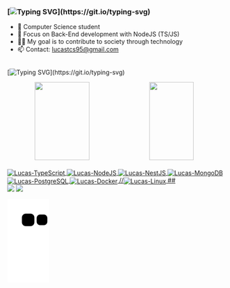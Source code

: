### [![Typing SVG](https://readme-typing-svg.herokuapp.com?font=Fira+Code&pause=4000&width=1200&lines=Hi!+my+name+is+Lucas!+Welcome+to+my+GitHub+profile!)](https://git.io/typing-svg)

- 🔭 Computer Science student
- 🌱 Focus on Back-End development with NodeJS (TS/JS)
- 🐱‍🏍 My goal is to contribute to society through technology
- 📫 Contact: lucastcs95@gmail.com

 ##

[![Typing SVG](https://readme-typing-svg.herokuapp.com?font=Fira+Code&pause=4000&width=1200&lines=Here+you+can+find+some+information+about+me+and+techs+that+i+love:)](https://git.io/typing-svg)
<div align="center">
  <a href="https://github.com/lucastcorr">
  <img width="50%"  height="180em" align="left" src="https://github-readme-stats.vercel.app/api?username=lucastcorr&show_icons=true&theme=dark&include_all_commits=true&count_private=true"/>
  <img width="45%" height="180em" src="https://github-readme-stats.vercel.app/api/top-langs/?username=lucastcorr&layout=compact&langs_count=7&theme=dark"/>
</div>

 
<div style="display: inline_block"><br>
  <img align="center" alt="Lucas-TypeScript" height="50" width="60" src="https://cdn.jsdelivr.net/gh/devicons/devicon/icons/typescript/typescript-original.svg"/>
  <img align="center" alt="Lucas-NodeJS" height="50" width="60" src="https://cdn.jsdelivr.net/gh/devicons/devicon/icons/nodejs/nodejs-original-wordmark.svg"/>
  <img align="center" alt="Lucas-NestJS" height="50" width="60" src="https://cdn.jsdelivr.net/gh/devicons/devicon/icons/nestjs/nestjs-plain-wordmark.svg"/>
  <img align="center" alt="Lucas-MongoDB" height="50" width="60" src="https://cdn.jsdelivr.net/gh/devicons/devicon/icons/mongodb/mongodb-original-wordmark.svg"/>
  <img align="center" alt="Lucas-PostgreSQL" height="50" width="60" src="https://cdn.jsdelivr.net/gh/devicons/devicon/icons/postgresql/postgresql-original-wordmark.svg"/>
  <img align="center" alt="Lucas-Docker" height="50" width="60" src="https://cdn.jsdelivr.net/gh/devicons/devicon/icons/docker/docker-original-wordmark.svg" />
  //<img align="center" alt="Lucas-Linux" height="50" width="60" src="https://cdn.jsdelivr.net/gh/devicons/devicon/icons/linux/linux-original.svg" />
##

<div>
  <a href="https://www.instagram.com/lucastcorr/" target="_blank"><img src="https://img.shields.io/badge/Instagram-E4405F?style=for-the-badge&logo=instagram&logoColor=white" target="_blank"></a>
  <a href="https://www.linkedin.com/in/lucastcorr/" target="_blank"><img src="https://img.shields.io/badge/LinkedIn-0077B5?style=for-the-badge&logo=linkedin&logoColor=white" target="_blank"></a>
  
  ![Snake animation](https://github.com/lucastcorr/lucastcorr/blob/output/github-contribution-grid-snake.svg)
</div>
